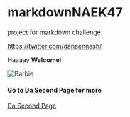 # markdownNAEK47
project for markdown challenge

<https://twitter.com/danaennash/>

Haaaay **Welcome**!

![Barbie](https://i.kym-cdn.com/photos/images/newsfeed/001/390/981/e9e.jpg)

#### Go to Da Second Page for more

[Da Second Page](DaSecondPage.md)
